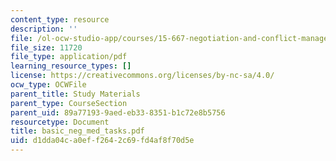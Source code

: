 ```yaml
---
content_type: resource
description: ''
file: /ol-ocw-studio-app/courses/15-667-negotiation-and-conflict-management-spring-2001/d1dda04ca0eff2642c69fd4af8f70d5e_basic_neg_med_tasks.pdf
file_size: 11720
file_type: application/pdf
learning_resource_types: []
license: https://creativecommons.org/licenses/by-nc-sa/4.0/
ocw_type: OCWFile
parent_title: Study Materials
parent_type: CourseSection
parent_uid: 89a77193-9aed-eb33-8351-b1c72e8b5756
resourcetype: Document
title: basic_neg_med_tasks.pdf
uid: d1dda04c-a0ef-f264-2c69-fd4af8f70d5e
---
```

